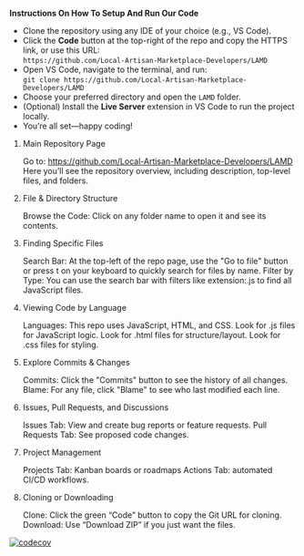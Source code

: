 **Instructions On How To Setup And Run Our Code**
- Clone the repository using any IDE of your choice (e.g., VS Code).
- Click the **Code** button at the top-right of the repo and copy the HTTPS link, or use this URL:  
  `https://github.com/Local-Artisan-Marketplace-Developers/LAMD`
- Open VS Code, navigate to the terminal, and run:  
  `git clone https://github.com/Local-Artisan-Marketplace-Developers/LAMD`
- Choose your preferred directory and open the `LAMD` folder.
- (Optional) Install the **Live Server** extension in VS Code to run the project locally.
- You’re all set—happy coding!

  
 1. Main Repository Page

    Go to: https://github.com/Local-Artisan-Marketplace-Developers/LAMD
    Here you’ll see the repository overview, including description, top-level files, and folders.

2. File & Directory Structure

    Browse the Code: Click on any folder name to open it and see its contents.

3. Finding Specific Files

    Search Bar: At the top-left of the repo page, use the "Go to file" button or press t on your keyboard to quickly search for files by name.
    Filter by Type: You can use the search bar with filters like extension:.js to find all JavaScript files.

4. Viewing Code by Language

    Languages: This repo uses JavaScript, HTML, and CSS.
        Look for .js files for JavaScript logic.
        Look for .html files for structure/layout.
        Look for .css files for styling.

5. Explore Commits & Changes

    Commits: Click the "Commits" button to see the history of all changes.
    Blame: For any file, click "Blame" to see who last modified each line.

6. Issues, Pull Requests, and Discussions

    Issues Tab: View and create bug reports or feature requests.
    Pull Requests Tab: See proposed code changes.

7. Project Management

    Projects Tab: Kanban boards or roadmaps
    Actions Tab: automated CI/CD workflows.

8. Cloning or Downloading

    Clone: Click the green “Code” button to copy the Git URL for cloning.
    Download: Use “Download ZIP” if you just want the files.



[![codecov](https://codecov.io/github/Local-Artisan-Marketplace-Developers/LAMD/graph/badge.svg?token=6NNENJZZ7F)](https://codecov.io/github/Local-Artisan-Marketplace-Developers/LAMD)
